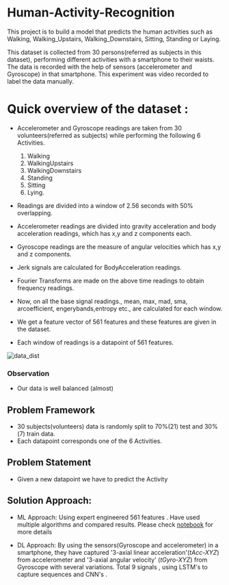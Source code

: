 # Human-Activity-Recognition
This project is to build a model that predicts the human activities such as Walking, Walking_Upstairs, Walking_Downstairs, Sitting, Standing or Laying.

This dataset is collected from 30 persons(referred as subjects in this dataset), performing different activities with a smartphone to their waists. The data is recorded with the help of sensors (accelerometer and Gyroscope) in that smartphone. This experiment was video recorded to label the data manually.
# Quick overview of the dataset :

* Accelerometer and Gyroscope readings are taken from 30 volunteers(referred as subjects) while performing the following 6 Activities.

    1. Walking     
    2. WalkingUpstairs 
    3. WalkingDownstairs 
    4. Standing 
    5. Sitting 
    6. Lying.


* Readings are divided into a window of 2.56 seconds with 50% overlapping. 

* Accelerometer readings are divided into gravity acceleration and body acceleration readings,
  which has x,y and z components each.

* Gyroscope readings are the measure of angular velocities which has x,y and z components.

* Jerk signals are calculated for BodyAcceleration readings.

* Fourier Transforms are made on the above time readings to obtain frequency readings.

* Now, on all the base signal readings., mean, max, mad, sma, arcoefficient, engerybands,entropy etc., are calculated for each window.

* We get a feature vector of 561 features and these features are given in the dataset.

* Each window of readings is a datapoint of 561 features.

![data_dist](https://github.com/bhaveshwadhwani/Human-Activity-Recognition/blob/master/data_dist.png)

### Observation
* Our data is well balanced (almost)

## Problem Framework

* 30 subjects(volunteers) data is randomly split to 70%(21) test and 30%(7) train data.
* Each datapoint corresponds one of the 6 Activities.


## Problem Statement

 + Given a new datapoint we have to predict the Activity
 
## Solution Approach:
* ML Approach:
  Using expert engineered 561 features . Have used multiple algorithms and compared results. Please check [notebook](https://github.com/bhaveshwadhwani/Human-Activity-Recognition/blob/master/Human_activity_detection.ipynb) for more details

* DL Approach:
    By using the sensors(Gyroscope and accelerometer) in a smartphone, they have captured '3-axial linear acceleration'(_tAcc-XYZ_) from accelerometer and '3-axial angular velocity' (_tGyro-XYZ_) from Gyroscope with several variations. Total 9 signals , using LSTM's to capture sequences and CNN's .  

